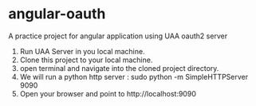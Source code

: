 # angular-oauth
A practice project for angular application using UAA oauth2 server

1. Run UAA Server in you local machine.
2. Clone this project to your local machine.
3. open terminal and navigate into the cloned project directory.
4. We will run a python http server : sudo python -m SimpleHTTPServer 9090
5. Open your browser and point to http://localhost:9090
